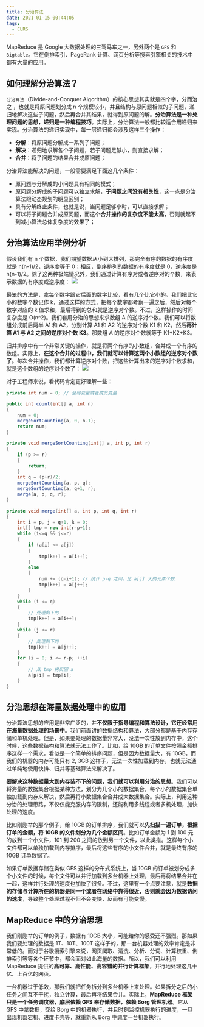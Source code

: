 ```yaml
---
title: 分治算法
date: 2021-01-15 00:44:05
tags:
  - CLRS
---
```

MapReduce 是 Google 大数据处理的三驾马车之一，另外两个是 `GFS` 和 `Bigtable`。它在倒排索引、PageRank 计算、网页分析等搜索引擎相关的技术中都有大量的应用。

## 如何理解分治算法？
`分治算法`（Divide-and-Conquer Algorithm）的核心思想其实就是四个字，分而治之 ，也就是将原问题划分成 n 个规模较小，并且结构与原问题相似的子问题，递归地解决这些子问题，然后再合并其结果，就得到原问题的解。**分治算法是一种处理问题的思想，递归是一种编程技巧**。实际上，分治算法一般都比较适合用递归来实现。分治算法的递归实现中，每一层递归都会涉及这样三个操作：
- **分解**：将原问题分解成一系列子问题；
- **解决**：递归地求解各个子问题，若子问题足够小，则直接求解；
- **合并**：将子问题的结果合并成原问题；

分治算法能解决的问题，一般需要满足下面这几个条件：
- 原问题与分解成的小问题具有相同的模式；
- 原问题分解成的子问题可以独立求解，**子问题之间没有相关性**，这一点是分治算法跟动态规划的明显区别；
- 具有分解终止条件，也就是说，当问题足够小时，可以直接求解；
- 可以将子问题合并成原问题，而这个**合并操作的复杂度不能太高**，否则就起不到减小算法总体复杂度的效果了；

<!--more-->
## 分治算法应用举例分析
假设我们有 n 个数据，我们期望数据从小到大排列，那完全有序的数据的有序度就是 n(n-1)/2，逆序度等于 0；相反，倒序排列的数据的有序度就是 0，逆序度是 n(n-1)/2。除了这两种极端情况外，我们通过计算有序对或者逆序对的个数，来表示数据的有序度或逆序度：
![](https://raw.githubusercontent.com/was48i/mPOST/master/CLRS/geek/230.png)

最笨的方法是，拿每个数字跟它后面的数字比较，看有几个比它小的。我们把比它小的数字个数记作 k，通过这样的方式，把每个数字都考察一遍之后，然后对每个数字对应的 k 值求和，最后得到的总和就是逆序对个数。不过，这样操作的时间复杂度是 O(n^2)。我们套用分治的思想来求数组 A 的逆序对个数。我们可以将数组分成前后两半 A1 和 A2，分别计算 A1 和 A2 的逆序对个数 K1 和 K2，然后**再计算 A1 与 A2 之间的逆序对个数 K3**。那数组 A 的逆序对个数就等于 K1+K2+K3。

归并排序中有一个非常关键的操作，就是将两个有序的小数组，合并成一个有序的数组。实际上，**在这个合并的过程中，我们就可以计算这两个小数组的逆序对个数了**。每次合并操作，我们都计算逆序对个数，把这些计算出来的逆序对个数求和，就是这个数组的逆序对个数了：
![](https://raw.githubusercontent.com/was48i/mPOST/master/CLRS/geek/231.png)

对于工程师来说，看代码肯定更好理解一些：
```java
private int num = 0; // 全局变量或者成员变量

public int count(int[] a, int n) 
{
    num = 0;
    mergeSortCounting(a, 0, n-1);
    return num;
}

private void mergeSortCounting(int[] a, int p, int r) 
{
    if (p >= r)
    {
        return;
    }
    int q = (p+r)/2;
    mergeSortCounting(a, p, q);
    mergeSortCounting(a, q+1, r);
    merge(a, p, q, r);
}

private void merge(int[] a, int p, int q, int r) 
{
    int i = p, j = q+1, k = 0;
    int[] tmp = new int[r-p+1];
    while (i<=q && j<=r) 
    {
        if (a[i] <= a[j]) 
        {
            tmp[k++] = a[i++];
        } 
        else 
        {
            num += (q-i+1); // 统计 p-q 之间，比 a[j] 大的元素个数
            tmp[k++] = a[j++];
        }
    }
    while (i <= q) 
    { 
        // 处理剩下的
        tmp[k++] = a[i++];
    }
    while (j <= r) 
    { 
        // 处理剩下的
        tmp[k++] = a[j++];
    }
    for (i = 0; i <= r-p; ++i) 
    { 
        // 从 tmp 拷贝回 a
        a[p+i] = tmp[i];
    }
}
```

## 分治思想在海量数据处理中的应用
分治算法思想的应用是非常广泛的，并**不仅限于指导编程和算法设计，它还经常用在海量数据处理的场景中**。我们前面讲的数据结构和算法，大部分都是基于内存存储和单机处理。但是，如果要处理的数据量非常大，没法一次性放到内存中，这个时候，这些数据结构和算法就无法工作了。比如，给 10GB 的订单文件按照金额排序这样一个需求，看似是一个简单的排序问题，但是因为数据量大，有 10GB，而我们的机器的内存可能只有 2, 3GB 这样子，无法一次性加载到内存，也就无法通过单纯地使用快排、归并等基础算法来解决了。

**要解决这种数据量大到内存装不下的问题，我们就可以利用分治的思想**。我们可以将海量的数据集合根据某种方法，划分为几个小的数据集合，每个小的数据集合单独加载到内存来解决，然后再将小数据集合合并成大数据集合。实际上，利用这种分治的处理思路，不仅仅能克服内存的限制，还能利用多线程或者多机处理，加快处理的速度。

比如刚刚举的那个例子，给 10GB 的订单排序，我们就可以**先扫描一遍订单，根据订单的金额，将 10GB 的文件划分为几个金额区间**。比如订单金额为 1 到 100 元的放到一个小文件，101 到 200 之间的放到另一个文件，以此类推。这样每个小文件都可以单独加载到内存排序，最后将这些有序的小文件合并，就是最终有序的 10GB 订单数据了。

如果订单数据存储在类似 GFS 这样的分布式系统上，当 10GB 的订单被划分成多个小文件的时候，每个文件可以并行加载到多台机器上处理，最后再将结果合并在一起，这样并行处理的速度也加快了很多。不过，这里有一个点要注意，就是**数据的存储与计算所在的机器是同一个或者在网络中靠得很近，否则就会因为数据访问的速度**，导致整个处理过程不但不会变快，反而有可能变慢。

## MapReduce 中的分治思想
我们刚刚举的订单的例子，数据有 10GB 大小，可能给你的感受还不强烈。那如果我们要处理的数据是 1T、10T、100T 这样子的，那一台机器处理的效率肯定是非常低的。而对于谷歌搜索引擎来说，网页爬取、清洗、分析、分词、计算权重、倒排索引等等各个环节中，都会面对如此海量的数据。所以，我们可以利用 MapReduce 提供的**高可靠、高性能、高容错的并行计算框架**，并行地处理这几十亿、上百亿的网页。

一台机器过于低效，那我们就把任务拆分到多台机器上来处理。如果拆分之后的小任务之间互不干扰，独立计算，最后再将结果合并。实际上，**MapReduce 框架只是一个任务调度器，底层依赖 GFS 来存储数据，依赖 Borg 管理机器**。它从 GFS 中拿数据，交给 Borg 中的机器执行，并且时刻监控机器执行的进度，一旦出现机器宕机、进度卡壳等，就重新从 Borg 中调度一台机器执行。
